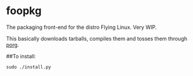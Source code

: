 # foopkg
The packaging front-end for the distro Flying Linux. Very WIP.

This basically downloads tarballs, compiles them and tosses them through [porg](http://porg.sourceforge.net).

##To install:  

`sudo ./install.py`
